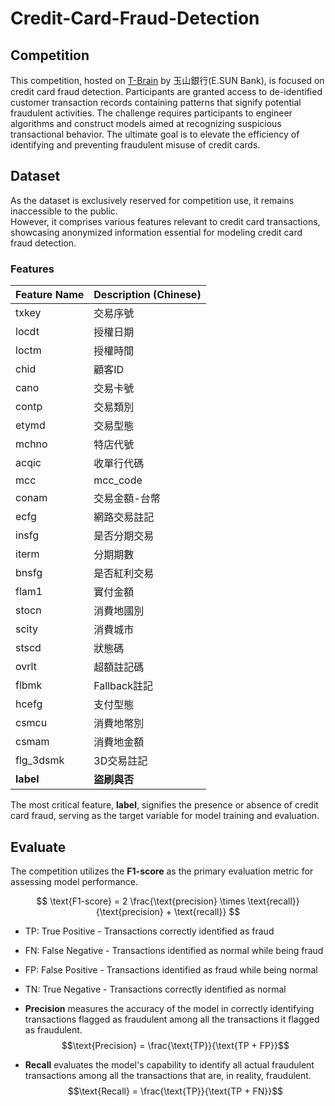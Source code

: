 # Credit-Card-Fraud-Detection
## Competition
This competition, hosted on [T-Brain](https://tbrain.trendmicro.com.tw/Competitions/Details/31) by 玉山銀行(E.SUN Bank), is focused on credit card fraud detection. Participants are granted access to de-identified customer transaction records containing patterns that signify potential fraudulent activities. The challenge requires participants to engineer algorithms and construct models aimed at recognizing suspicious transactional behavior. The ultimate goal is to elevate the efficiency of identifying and preventing fraudulent misuse of credit cards.

## Dataset
As the dataset is exclusively reserved for competition use, it remains inaccessible to the public.   
However, it comprises various features relevant to credit card transactions, showcasing anonymized information essential for modeling credit card fraud detection.  

### Features
| Feature Name | Description (Chinese)|
|------------|--------------------|
| txkey      | 交易序號           |
| locdt      | 授權日期           |
| loctm      | 授權時間           |
| chid       | 顧客ID             |
| cano       | 交易卡號           |
| contp      | 交易類別           |
| etymd      | 交易型態           |
| mchno      | 特店代號           |
| acqic      | 收單行代碼         |
| mcc        | mcc_code         |
| conam      | 交易金額-台幣      |
| ecfg       | 網路交易註記       |
| insfg      | 是否分期交易       |
| iterm      | 分期期數           |
| bnsfg      | 是否紅利交易       |
| flam1      | 實付金額           |
| stocn      | 消費地國別         |
| scity      | 消費城市           |
| stscd      | 狀態碼             |
| ovrlt      | 超額註記碼         |
| flbmk      | Fallback註記       |
| hcefg      | 支付型態           |
| csmcu      | 消費地幣別         |
| csmam      | 消費地金額         |
| flg_3dsmk  | 3D交易註記         |
| **label**      | **盜刷與否**    |

The most critical feature, **label**, signifies the presence or absence of credit card fraud, serving as the target variable for model training and evaluation.  

## Evaluate
The competition utilizes the **F1-score** as the primary evaluation metric for assessing model performance. 

$$
\text{F1-score} = 2 \frac{\text{precision} \times \text{recall}}{\text{precision} + \text{recall}}
$$

- TP: True Positive - Transactions correctly identified as fraud  
- FN: False Negative - Transactions identified as normal while being fraud  
- FP: False Positive - Transactions identified as fraud while being normal  
- TN: True Negative - Transactions correctly identified as normal  

- **Precision** measures the accuracy of the model in correctly identifying transactions flagged as fraudulent among all the transactions it flagged as fraudulent.
$$\text{Precision} = \frac{\text{TP}}{\text{TP + FP}}$$  
  
- **Recall** evaluates the model's capability to identify all actual fraudulent transactions among all the transactions that are, in reality, fraudulent.
$$\text{Recall} = \frac{\text{TP}}{\text{TP + FN}}$$
